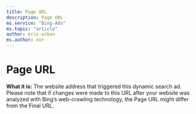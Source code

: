 ```yaml
---
title: Page URL
description: Page URL
ms.service: "Bing-Ads"
ms.topic: "article"
author: eric-urban
ms.author: eur
---
```


# Page URL

**What it is:** The website address that triggered this dynamic search ad. Please note that if changes were made to this URL after your website was analyzed with Bing’s web-crawling technology, the Page URL might differ from the Final URL.


